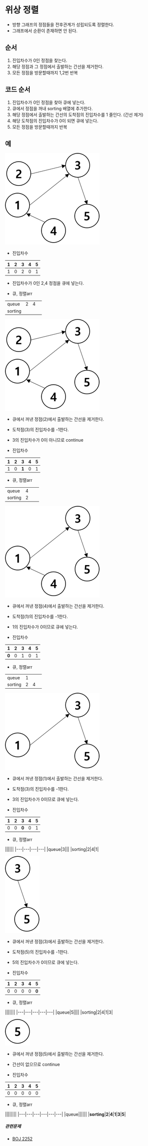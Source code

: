 ﻿# 위상 정렬
- 방향 그래프의 정점들을 전후관계가 성립되도록 정렬한다.
- 그래프에서 순환이 존재하면 안 된다.

## 순서
1. 진입차수가 0인 정점을 찾는다.
2. 해당 정점과 그 정점에서 출발하는 간선을 제거한다.
3. 모든 정점을 방문할때까지 1,2번 반복

## 코드 순서
1. 진입차수가 0인 정점을 찾아 큐에 넣는다.
2. 큐에서 정점을 꺼내 sorting 배열에 추가한다.
3. 해당 정점에서 출발하는 간선의 도착점의 진입차수를 1 줄인다. (간선 제거)
4. 해당 도착점의 진입차수가 0이 되면 큐에 넣는다.
5. 모든 정점을 방문할때까지 반복

## 예
![sortingEx](./img/topologicalSorting_1.png)

- 진입차수

|1|2|3|4|5|
|---|---|---|---|---|
|1|0|2|0|1|


- 진입차수가 0인 2,4 정점을 큐에 넣는다.

- 큐, 정렬arr

|||||
|---|---|---|---|
|queue|2|4||
|sorting||||

![sortingEx](./img/topologicalSorting_1.png)

- 큐에서 꺼낸 정점(2)에서 출발하는 간선을 제거한다.
- 도착점(3)의 진입차수를 -1한다.
- 3의 진입차수가 0이 아니므로 continue

- 진입차수

|1|2|3|4|5|
|---|---|---|---|---|
|1|0|**1**|0|1|


- 큐, 정렬arr

|||||
|---|---|---|---|
|queue|4|||
|sorting|2|||

![sortingEx](./img/topologicalSorting_2.png)

- 큐에서 꺼낸 정점(4)에서 출발하는 간선을 제거한다.
- 도착점(1)의 진입차수를 -1한다.
- 1의 진입차수가 0이므로 큐에 넣는다.

- 진입차수

|1|2|3|4|5|
|---|---|---|---|---|
|**0**|0|1|0|1|


- 큐, 정렬arr

|||||
|---|---|---|---|
|queue|1|||
|sorting|2|4||

![sortingEx](./img/topologicalSorting_3.png)

- 큐에서 꺼낸 정점(1)에서 출발하는 간선을 제거한다.
- 도착점(3)의 진입차수를 -1한다.
- 3의 진입차수가 0이므로 큐에 넣는다.

- 진입차수

|1|2|3|4|5|
|---|---|---|---|---|
|0|0|**0**|0|1|


- 큐, 정렬arr

||||||
|---|---|---|---|
|queue|3|||
|sorting|2|4|1|

![sortingEx](./img/topologicalSorting_4.png)

- 큐에서 꺼낸 정점(3)에서 출발하는 간선을 제거한다.
- 도착점(5)의 진입차수를 -1한다.
- 5의 진입차수가 0이므로 큐에 넣는다.

- 진입차수

|1|2|3|4|5|
|---|---|---|---|---|
|0|0|0|0|**0**|


- 큐, 정렬arr

|||||||
|---|---|---|---|---|
|queue|5||||
|sorting|2|4|1|3|

![sortingEx](./img/topologicalSorting_5.png)

- 큐에서 꺼낸 정점(5)에서 출발하는 간선을 제거한다.
- 간선이 없으므로 continue

- 진입차수

|1|2|3|4|5|
|---|---|---|---|---|
|0|0|0|0|0|


- 큐, 정렬arr

||||||||
|---|---|---|---|---|---|
|queue||||||
|**sorting**|**2**|**4**|**1**|**3**|**5**|


##### 관련문제
- [BOJ 2252](https://www.acmicpc.net/problem/2252)
